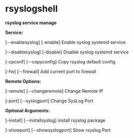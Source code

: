 # rsyslogshell
**rsyslog service manage**

**Service:**


[--enablesyslog] [-enable] 	    Enable syslog systemd service

[--disablesyslog] [-disable] 	  Disable syslog systemd service

[-cpconf] [--copyconfig]	        Copy rsyslog default config

[-fw]  [--firewall]		          Add current port to firewall

**Remote Options:**


[-remote] [--changeremote]	    Change Remote IP

[-port] [--syslogport]		      Change SysLog Port

**Optional Arguments:**


[-install] [--installsyslog]    install rsyslog package

[-showport] [--showsyslogport]	Show rsyslog Port
